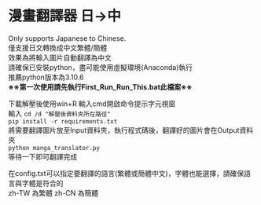 # 漫畫翻譯器 日->中
 Only supports Japanese to Chinese.  
僅支援日文轉換成中文繁體/簡體  
效果為將輸入圖片自動翻譯為中文  
請確保已安裝python，盡可能使用虛擬環境(Anaconda)執行  
推薦python版本為3.10.6  
**※※第一次使用請先執行First_Run_Run_This.bat此檔案※※**  

下載解壓後使用win+R 輸入cmd開啟命令提示字元視窗  
輸入 `cd /d "解壓後資料夾所在路徑"`  
`pip install -r requirements.txt `  
將需要翻譯圖片放至Input資料夾，執行程式碼後，翻譯好的圖片會在Output資料夾  
`python manga_translator.py`  
等待一下即可翻譯完成  

在config.txt可以指定要翻譯的語言(繁體或簡體中文)，字體也能選擇，請確保語言與字體是符合的  
zh-TW 為繁體 zh-CN 為簡體  
